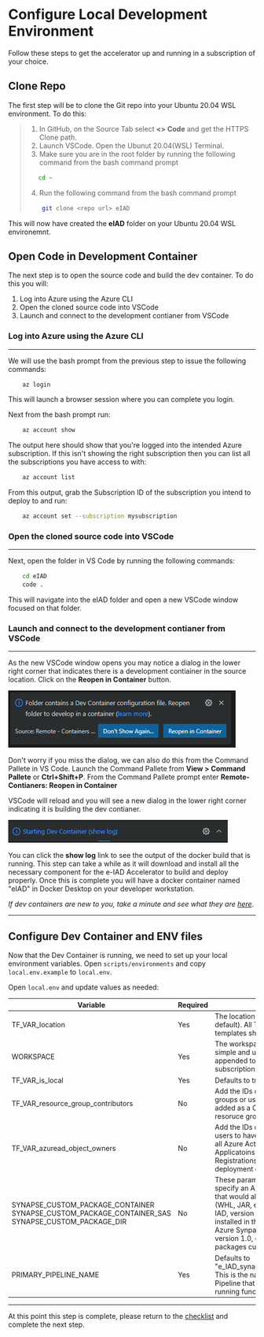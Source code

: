 # Configure Local Development Environment

Follow these steps to get the accelerator up and running in a subscription of your choice.

## Clone Repo

The first step will be to clone the Git repo into your Ubuntu 20.04 WSL environment. To do this:

>1. In GitHub, on the Source Tab select **<> Code** and get the HTTPS Clone path.
>2. Launch VSCode. Open the Ubunut 20.04(WSL) Terminal.
>3. Make sure you are in the root folder by running the following command from the bash command prompt
>
>   ``` bash
>      cd ~
>   ```
>
>4. Run the following command from the bash command prompt
>
>   ``` bash
>       git clone <repo url> eIAD
>   ```
>

This will now have created the **eIAD** folder on your Ubuntu 20.04 WSL environemnt.

## Open Code in Development Container

The next step is to open the source code and build the dev container. To do this you will:

1. Log into Azure using the Azure CLI
2. Open the cloned source code into VSCode
3. Launch and connect to the development contianer from VSCode

### Log into Azure using the Azure CLI

---

We will use the bash prompt from the previous step to issue the following commands:

``` bash
    az login
```

This will launch a browser session where you can complete you login.

Next from the bash prompt run:

``` bash
    az account show
```

The output here should show that you're logged into the intended Azure subscription.  If this isn't showing the right subscription then you can list all the subscriptions you have access to with:

``` bash
    az account list
```

From this output, grab the Subscription ID of the subscription you intend to deploy to and run:

``` bash
    az account set --subscription mysubscription
```

### Open the cloned source code into VSCode

---

Next, open the folder in VS Code by running the following commands:

``` bash
    cd eIAD
    code .
```

This will navigate into the eIAD folder and open a new VSCode window focused on that folder.

### Launch and connect to the development contianer from VSCode

---

As the new VSCode window opens you may notice a dialog in the lower right corner that indicates there is a development contiainer in the source location. Click on the **Reopen in Container** button.

![image](images%2Fvscode_reopen_in_container.png)

Don't worry if you miss the dialog, we can also do this from the Command Pallete in VS Code. Launch the Command Pallete from **View > Command Pallete** or **Ctrl+Shift+P**. From the Command Pallete prompt enter **Remote-Contianers: Reopen in Container**

VSCode will reload and you will see a new dialog in the lower right corner indicating it is building the dev contianer.

![image](images%2Fvscode_starting_dev_container.png)

You can click the **show log** link to see the output of the docker build that is running. This step can take a while as it will download and install all the necessary component for the e-IAD Accelerator to build and deploy properly. Once this is complete you will have a docker container named "eIAD" in Docker Desktop on your developer workstation.

*If dev containers are new to you, take a minute and see what they are [here](https://code.visualstudio.com/docs/remote/containers).*

---

## Configure Dev Container and ENV files

Now that the Dev Container is running, we need to set up your local environment variables. Open `scripts/environments` and copy `local.env.example` to `local.env`.

Open `local.env` and update values as needed:

Variable | Required | Description
--- | --- | ---
TF_VAR_location | Yes | The location (West Europe is the default). All Terraform and ARM templates should use this value.
WORKSPACE | Yes  | The workspace name (use something simple and unique to you). This will appended to eaid-????? in your subscription.
TF_VAR_is_local | Yes  | Defaults to true, **DO NOT** change this.
TF_VAR_resource_group_contributors | No  | Add the IDs of Active Directory security groups or users here to have them added as a Contributor to the created resoruce group and Azure services.
TF_VAR_azuread_object_owners | No | Add the IDs of Azure Active Directory users to have them added as Owner on all Azure Active Directory Enterprise Applicatoins and Application Registrations created by the deployment of e-IAD, version 1.0.
SYNAPSE_CUSTOM_PACKAGE_CONTAINER<br>SYNAPSE_CUSTOM_PACKAGE_CONTAINER_SAS<br>SYNAPSE_CUSTOM_PACKAGE_DIR | No | These parameters can be used to specify an Azure Storage Account URL that would allow custom packages (WHL, JAR, etc.) to be loaded into e-IAD, version 1.0, and automatically installed in the Apache Spark pool for Azure Synpase Analytics. e-IAD, version 1.0, does not use any custom packages currently.
PRIMARY_PIPELINE_NAME | Yes | Defaults to "e_IAD_synapse_pipe_main_data_load". This is the name of the Azure Syanpse Pipeline that will be started when running functional tests.

---

At this point this step is complete, please return to the [checklist](../#deployment) and complete the next step.

